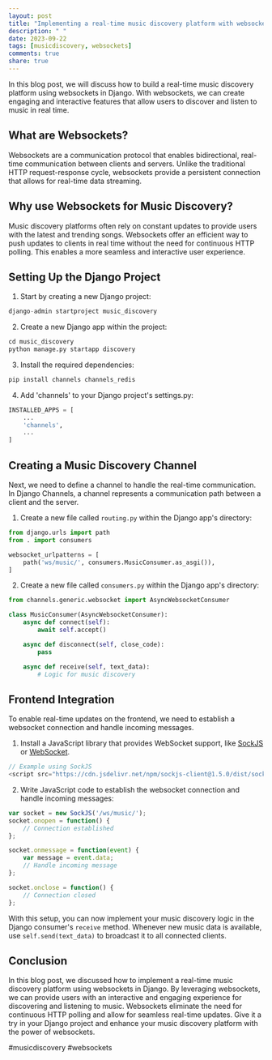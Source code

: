 ```yaml
---
layout: post
title: "Implementing a real-time music discovery platform with websockets in Django"
description: " "
date: 2023-09-22
tags: [musicdiscovery, websockets]
comments: true
share: true
---
```


In this blog post, we will discuss how to build a real-time music discovery platform using websockets in Django. With websockets, we can create engaging and interactive features that allow users to discover and listen to music in real time.

## What are Websockets?

Websockets are a communication protocol that enables bidirectional, real-time communication between clients and servers. Unlike the traditional HTTP request-response cycle, websockets provide a persistent connection that allows for real-time data streaming.

## Why use Websockets for Music Discovery?

Music discovery platforms often rely on constant updates to provide users with the latest and trending songs. Websockets offer an efficient way to push updates to clients in real time without the need for continuous HTTP polling. This enables a more seamless and interactive user experience.

## Setting Up the Django Project

1. Start by creating a new Django project:
```python
django-admin startproject music_discovery
```

2. Create a new Django app within the project:
```python
cd music_discovery
python manage.py startapp discovery
```

3. Install the required dependencies:
```python
pip install channels channels_redis
```

4. Add 'channels' to your Django project's settings.py:
```python
INSTALLED_APPS = [
    ...
    'channels',
    ...
]
```

## Creating a Music Discovery Channel

Next, we need to define a channel to handle the real-time communication. In Django Channels, a channel represents a communication path between a client and the server.

1. Create a new file called `routing.py` within the Django app's directory:
```python
from django.urls import path
from . import consumers

websocket_urlpatterns = [
    path('ws/music/', consumers.MusicConsumer.as_asgi()),
]
```

2. Create a new file called `consumers.py` within the Django app's directory:
```python
from channels.generic.websocket import AsyncWebsocketConsumer

class MusicConsumer(AsyncWebsocketConsumer):
    async def connect(self):
        await self.accept()

    async def disconnect(self, close_code):
        pass

    async def receive(self, text_data):
        # Logic for music discovery
```

## Frontend Integration

To enable real-time updates on the frontend, we need to establish a websocket connection and handle incoming messages.

1. Install a JavaScript library that provides WebSocket support, like [SockJS](https://github.com/sockjs/sockjs-client) or [WebSocket](https://developer.mozilla.org/en-US/docs/Web/API/WebSocket).
```javascript
// Example using SockJS
<script src="https://cdn.jsdelivr.net/npm/sockjs-client@1.5.0/dist/sockjs.min.js"></script>
```

2. Write JavaScript code to establish the websocket connection and handle incoming messages:
```javascript
var socket = new SockJS('/ws/music/');
socket.onopen = function() {
    // Connection established
};

socket.onmessage = function(event) {
    var message = event.data;
    // Handle incoming message
};

socket.onclose = function() {
    // Connection closed
};
```

With this setup, you can now implement your music discovery logic in the Django consumer's `receive` method. Whenever new music data is available, use `self.send(text_data)` to broadcast it to all connected clients.

## Conclusion

In this blog post, we discussed how to implement a real-time music discovery platform using websockets in Django. By leveraging websockets, we can provide users with an interactive and engaging experience for discovering and listening to music. Websockets eliminate the need for continuous HTTP polling and allow for seamless real-time updates. Give it a try in your Django project and enhance your music discovery platform with the power of websockets.

#musicdiscovery #websockets